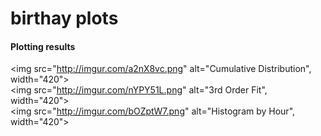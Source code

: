 # birthay plots

#### Plotting results


<img src="http://imgur.com/a2nX8vc.png" alt="Cumulative Distribution", width="420">
<br>
<img src="http://imgur.com/nYPY51L.png" alt="3rd Order Fit", width="420">
<br>
<img src="http://imgur.com/bOZptW7.png" alt="Histogram by Hour", width="420">

